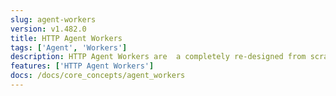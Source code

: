```yaml
---
slug: agent-workers
version: v1.482.0
title: HTTP Agent Workers
tags: ['Agent', 'Workers']
description: HTTP Agent Workers are  a completely re-designed from scratch and talk only to the servers through HTTP instead of requiring access to the database.
features: ['HTTP Agent Workers']
docs: /docs/core_concepts/agent_workers
---
```

